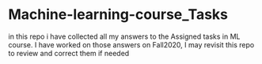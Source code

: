 # Machine-learning-course_Tasks
in this repo i have collected all my answers to the Assigned tasks  in ML course. 
I have worked on those answers on Fall2020, I may revisit this repo to review and correct them if needed  
